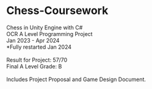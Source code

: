 # Chess-Coursework
Chess in Unity Engine with C#<br/>OCR A Level Programming Project<br/>Jan 2023 - Apr 2024<br/>*Fully restarted Jan 2024<br/><br/>Result for Project: 57/70<br/>Final A Level Grade: B<br/><br/>Includes Project Proposal and Game Design Document.
